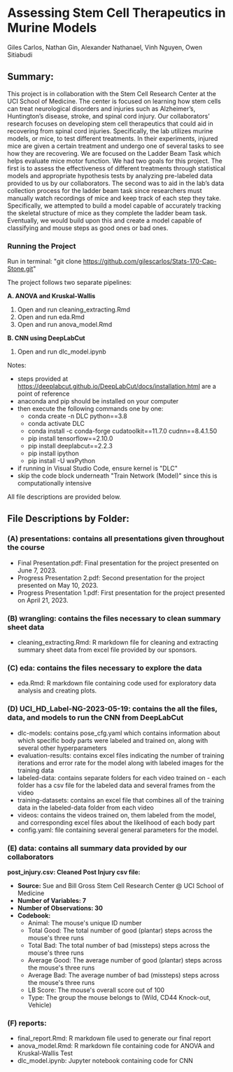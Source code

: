 # Assessing Stem Cell Therapeutics in Murine Models 

Giles Carlos,  Nathan Gin, Alexander Nathanael, Vinh Nguyen, Owen Sitiabudi

## Summary:

This project is in collaboration with the Stem Cell Research Center at the UCI School of Medicine. The center is focused on learning how stem cells can treat neurological disorders and injuries such as Alzheimer’s, Huntington’s disease, stroke, and spinal cord injury. Our collaborators’ research focuses on developing stem cell therapeutics that could aid in recovering from spinal cord injuries. Specifically, the lab utilizes murine models, or mice, to test different treatments. In their experiments, injured mice are given a certain treatment and undergo one of several tasks to see how they are recovering. We are focused on the Ladder Beam Task which helps evaluate mice motor function. We had two goals for this project. The first is to assess the effectiveness of different treatments through statistical models and appropriate hypothesis tests by analyzing pre-labeled data provided to us by our collaborators. The second was to aid in the lab’s data collection process for the ladder beam task since researchers must manually watch recordings of mice and keep track of each step they take. Specifically, we attempted to build a model capable of accurately tracking the skeletal structure of mice as they complete the ladder beam task. Eventually, we would build upon this and create a model capable of classifying and mouse steps as good ones or bad ones. 


### Running the Project

Run in terminal: "git clone https://github.com/gilescarlos/Stats-170-Cap-Stone.git"

The project follows two separate pipelines: 

__A. ANOVA and Kruskal-Wallis__

1. Open and run cleaning_extracting.Rmd
2. Open and run eda.Rmd
3. Open and run anova_model.Rmd

__B. CNN using DeepLabCut__

1. Open and run dlc_model.ipynb

Notes: 

- steps provided at https://deeplabcut.github.io/DeepLabCut/docs/installation.html are a point of reference
- anaconda and pip should be installed on your computer
- then execute the following commands one by one: 
  - conda create -n DLC python==3.8
  - conda activate DLC
  - conda install -c conda-forge cudatoolkit==11.7.0 cudnn==8.4.1.50
  - pip install tensorflow==2.10.0
  - pip install deeplabcut==2.2.3
  - pip install ipython
  - pip install -U wxPython
- if running in Visual Studio Code, ensure kernel is "DLC"
- skip the code block underneath "Train Network (Model)" since this is computationally intensive

All file descriptions are provided below. 

## File Descriptions by Folder: 

### (A) presentations: contains all presentations given throughout the course

- Final Presentation.pdf: Final presentation for the project presented on June 7, 2023.
- Progress Presentation 2.pdf: Second presentation for the project presented on May 10, 2023.
- Progress Presentation 1.pdf: First presentation for the project presented on April 21, 2023.

### (B) wrangling: contains the files necessary to clean summary sheet data

- cleaning_extracting.Rmd: R markdown file for cleaning and extracting summary sheet data from excel file provided by our sponsors. 

### (C) eda: contains the files necessary to explore the data

- eda.Rmd: R markdown file containing code used for exploratory data analysis and creating plots.  

### (D) UCI_HD_Label-NG-2023-05-19: contains the all the files, data, and models to run the CNN from DeepLabCut

- dlc-models: contains pose_cfg.yaml which contains information about which specific body parts were labeled and trained on, along with several other hyperparameters
- evaluation-results: contains excel files indicating the number of training iterations and error rate for the model along with labeled images for the training data
- labeled-data: contains separate folders for each video trained on - each folder has a csv file for the labeled data and several frames from the video
- training-datasets: contains an excel file that combines all of the training data in the labeled-data folder from each video
- videos: contains the videos trained on, them labeled from the model, and corresponding excel files about the likelihood of each body part
- config.yaml: file containing several general parameters for the model.  

### (E) data: contains all summary data provided by our collaborators

__post_injury.csv: Cleaned Post Injury csv file:__

- **Source:** Sue and Bill Gross Stem Cell Research Center @ UCI School of Medicine
- **Number of Variables: 7**
- **Number of Observations: 30**
- **Codebook:**
  - Animal: The mouse's unique ID number
  - Total Good: The total number of good (plantar) steps across the mouse's three runs
  - Total Bad: The total number of bad (missteps) steps across the mouse's three runs
  - Average Good: The average number of good (plantar) steps across the mouse's three runs
  - Average Bad: The average number of bad (missteps) steps across the mouse's three runs
  - LB Score: The mouse's overall score out of 100
  - Type: The group the mouse belongs to (Wild, CD44 Knock-out, Vehicle)
  
### (F) reports: 

- final_report.Rmd: R markdown file used to generate our final report
- anova_model.Rmd: R markdown file containing code for ANOVA and Kruskal-Wallis Test
- dlc_model.ipynb: Jupyter notebook containing code for CNN

